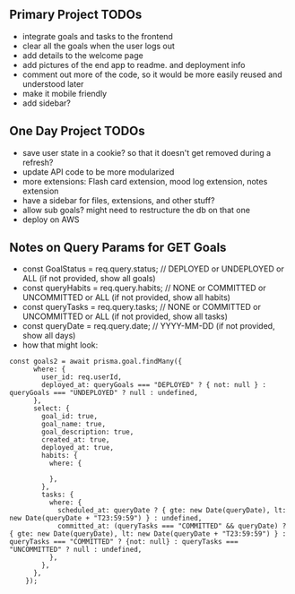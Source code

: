 
## Primary Project TODOs
- integrate goals and tasks to the frontend 
- clear all the goals when the user logs out 
- add details to the welcome page 
- add pictures of the end app to readme. and deployment info 
- comment out more of the code, so it would be more easily reused and understood later 
- make it mobile friendly 
- add sidebar? 


## One Day Project TODOs
- save user state in a cookie? so that it doesn't get removed during a refresh? 
- update API code to be more modularized 
- more extensions: Flash card extension, mood log extension, notes extension 
- have a sidebar for files, extensions, and other stuff? 
- allow sub goals? might need to restructure the db on that one 
- deploy on AWS


## Notes on Query Params for GET Goals
- const GoalStatus = req.query.status; // DEPLOYED or UNDEPLOYED or ALL (if not provided, show all goals)
- const queryHabits = req.query.habits; // NONE or COMMITTED or UNCOMMITTED or ALL (if not provided, show all habits)
- const queryTasks = req.query.tasks; // NONE or COMMITTED or UNCOMMITTED or ALL (if not provided, show all tasks)
- const queryDate = req.query.date; // YYYY-MM-DD (if not provided, show all days)
- how that might look:

```
const goals2 = await prisma.goal.findMany({
      where: {
        user_id: req.userId,
        deployed_at: queryGoals === "DEPLOYED" ? { not: null } : queryGoals === "UNDEPLOYED" ? null : undefined,
      },
      select: {
        goal_id: true,
        goal_name: true,
        goal_description: true,
        created_at: true,
        deployed_at: true,
        habits: {
          where: {

          },
        },
        tasks: {
          where: {
            scheduled_at: queryDate ? { gte: new Date(queryDate), lt: new Date(queryDate + "T23:59:59") } : undefined,
            committed_at: (queryTasks === "COMMITTED" && queryDate) ? { gte: new Date(queryDate), lt: new Date(queryDate + "T23:59:59") } :  queryTasks === "COMMITTED" ? {not: null} : queryTasks === "UNCOMMITTED" ? null : undefined,
          },
        },
      },
    });
```